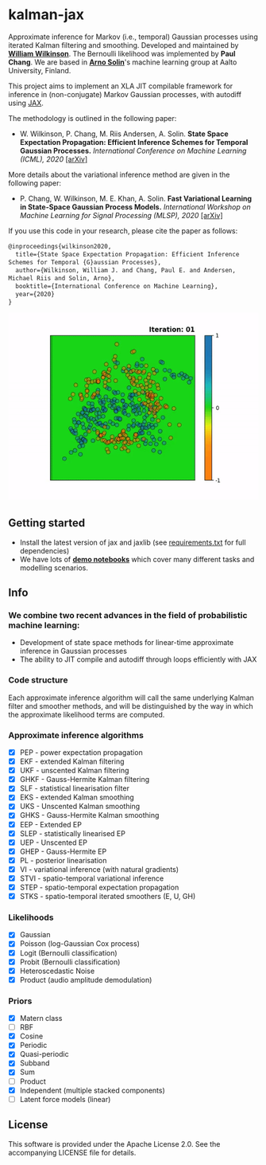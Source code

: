 # kalman-jax
Approximate inference for Markov (i.e., temporal) Gaussian processes using iterated Kalman filtering and smoothing. Developed and maintained by [**William Wilkinson**](https://wil-j-wil.github.io/).
The Bernoulli likelihood was implemented by **Paul Chang**. We are based in [**Arno Solin**](https://users.aalto.fi/~asolin/)'s machine learning group at Aalto University, Finland.

This project aims to implement an XLA JIT compilable framework for inference in (non-conjugate) Markov Gaussian processes, with autodiff using [JAX](https://github.com/google/jax).

The methodology is outlined in the following paper:  
* W. Wilkinson, P. Chang, M. Riis Andersen, A. Solin. **State Space Expectation Propagation: Efficient Inference Schemes for Temporal Gaussian Processes.** *International Conference on Machine Learning (ICML), 2020* [[arXiv]](https://arxiv.org/abs/2007.05994)

More details about the variational inference method are given in the following paper:  
* P. Chang, W. Wilkinson, M. E. Khan, A. Solin. **Fast Variational Learning in State-Space Gaussian Process Models.** *International Workshop on Machine Learning for Signal Processing (MLSP), 2020* [[arXiv]](https://arxiv.org/abs/2007.04731)

If you use this code in your research, please cite the paper as follows:  
```
@inproceedings{wilkinson2020,
  title={State Space Expectation Propagation: Efficient Inference Schemes for Temporal {G}aussian Processes},
  author={Wilkinson, William J. and Chang, Paul E. and Andersen, Michael Riis and Solin, Arno},
  booktitle={International Conference on Machine Learning},
  year={2020}
}
```

![Spatio temporal GP classification](./data/spatio_temporal_classification.gif)

## Getting started
 - Install the latest version of jax and jaxlib (see [requirements.txt](./requirements.txt) for full dependencies)
 - We have lots of [**demo notebooks**](./kalmanjax/notebooks/) which cover many different tasks and modelling scenarios.

## Info

### We combine two recent advances in the field of probabilistic machine learning:
 - Development of state space methods for linear-time approximate inference in Gaussian processes
 - The ability to JIT compile and autodiff through loops efficiently with JAX

### Code structure
Each approximate inference algorithm will call the same underlying Kalman filter and smoother methods, and will be distinguished by the way in which the approximate likelihood terms are computed.

### Approximate inference algorithms
 - [x] PEP - power expectation propagation
 - [x] EKF - extended Kalman filtering
 - [x] UKF - unscented Kalman filtering
 - [x] GHKF - Gauss-Hermite Kalman filtering
 - [x] SLF - statistical linearisation filter
 - [x] EKS - extended Kalman smoothing
 - [x] UKS - Unscented Kalman smoothing
 - [x] GHKS - Gauss-Hermite Kalman smoothing
 - [x] EEP - Extended EP
 - [x] SLEP - statistically linearised EP
 - [x] UEP - Unscented EP
 - [x] GHEP - Gauss-Hermite EP
 - [x] PL - posterior linearisation
 - [x] VI - variational inference (with natural gradients)
 - [x] STVI - spatio-temporal variational inference
 - [x] STEP - spatio-temporal expectation propagation
 - [x] STKS - spatio-temporal iterated smoothers (E, U, GH)

### Likelihoods
- [x] Gaussian
- [x] Poisson (log-Gaussian Cox process)
- [x] Logit (Bernoulli classification)
- [x] Probit (Bernoulli classification)
- [x] Heteroscedastic Noise
- [x] Product (audio amplitude demodulation)

### Priors
- [x] Matern class
- [ ] RBF
- [x] Cosine
- [x] Periodic
- [x] Quasi-periodic
- [x] Subband
- [x] Sum
- [ ] Product
- [x] Independent (multiple stacked components) 
- [ ] Latent force models (linear)

## License

This software is provided under the Apache License 2.0. See the accompanying LICENSE file for details.

